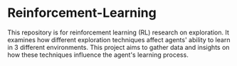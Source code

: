 # Reinforcement-Learning
This repository is for reinforcement learning (RL) research on exploration. It examines how different exploration techniques affect agents' ability to learn in 3 different environments. This project aims to gather data and insights on how these techniques influence the agent's learning process.
